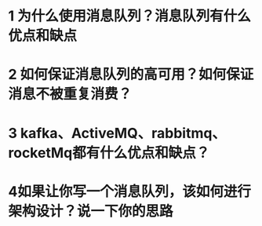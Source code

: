 # 1 为什么使用消息队列？消息队列有什么优点和缺点



# 2 如何保证消息队列的高可用？如何保证消息不被重复消费？



# 3 kafka、ActiveMQ、rabbitmq、rocketMq都有什么优点和缺点？



# 4如果让你写一个消息队列，该如何进行架构设计？说一下你的思路

